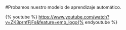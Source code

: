#Probamos nuestro modelo de aprendizaje automático.

{% youtube %} https://www.youtube.com/watch?v=ZK3prnfFjFs&feature=emb_logo{% endyoutube %} 